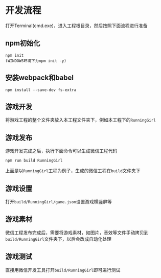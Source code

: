 # 开发流程
打开Terminal(cmd.exe)，进入工程根目录，然后按照下面流程进行准备

## npm初始化

    npm init
    (WINDOWS环境下为npm init -y)

## 安装webpack和babel

    npm install --save-dev fs-extra

## 游戏开发
将游戏工程的整个文件夹放入本工程文件夹下，例如本工程下的`RunningGirl`

## 游戏发布
游戏开发完成之后，执行下面命令可以生成微信工程代码

    npm run build RunningGirl

上面是以`RunningGirl`工程为例子，生成的微信工程在`build`文件夹下

## 游戏设置
打开`build/RunningGirl/game.json`设置游戏横竖屏等

## 游戏素材
微信工程发布完成后，需要将游戏素材，如图片，音效等文件手动拷贝到`build/RunningGirl`文件夹下，以后会改成自动化处理

## 游戏测试
直接用微信开发工具打开`build/RunningGirl`即可进行测试
    